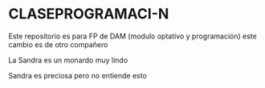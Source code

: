 # CLASEPROGRAMACI-N

Este repositorio es para FP de DAM (modulo optativo y programación)
este cambio es de otro compañero

La Sandra es un monardo muy lindo

Sandra es preciosa pero no entiende esto

